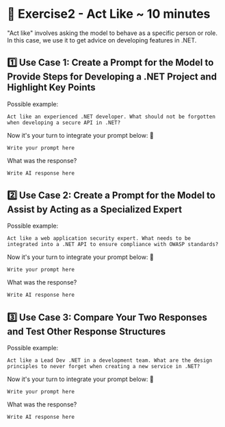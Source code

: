 # 📝 Exercise2 - Act Like ~ 10 minutes

"Act like" involves asking the model to behave as a specific person or role. In this case, we use it to get advice on
developing features in .NET.

## 1️⃣ Use Case 1: Create a Prompt for the Model to Provide Steps for Developing a .NET Project and Highlight Key Points

Possible example:

```
Act like an experienced .NET developer. What should not be forgotten when developing a secure API in .NET?
```

Now it's your turn to integrate your prompt below: 👀

```
Write your prompt here
```

What was the response?

```markdown
Write AI response here
```

## 2️⃣ Use Case 2: Create a Prompt for the Model to Assist by Acting as a Specialized Expert

Possible example:

```
Act like a web application security expert. What needs to be integrated into a .NET API to ensure compliance with OWASP standards?
```

Now it's your turn to integrate your prompt below: 👀

```
Write your prompt here
```

What was the response?

```markdown
Write AI response here
```

## 3️⃣ Use Case 3: Compare Your Two Responses and Test Other Response Structures

Possible example:

```
Act like a Lead Dev .NET in a development team. What are the design principles to never forget when creating a new service in .NET?
```

Now it's your turn to integrate your prompt below: 👀

```
Write your prompt here
```

What was the response?

```markdown
Write AI response here
```

